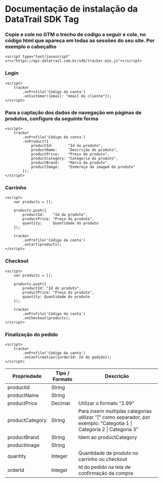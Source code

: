 # Documentação de instalação da DataTrail SDK Tag

### Copie e cole no GTM o trecho de codigo a seguir e cole, no código html que apareça em todas as sessões do seu site. Por exemplo o cabeçalho

```
<script type="text/javascript" src="https://api.datatrail.com.br/sdk/tracker.min.js"></script>
```

### Login

```
<script>
    tracker
        .onProfile('Código da conta')        
        .onCustomer({email: "email do cliente"});
</script> 
```

### Para a captação dos dados de navegação em páginas de produtos, configure da seguinte forma

```
<script>
    tracker
        .onProfile('Código da conta')
        .onProduct({
            productId:       "Id do produto",
            productName:     "Descrição do produto",
            productPrice:    "Preço do produto",
            productCategory: "Categoria do produto",
            productBrand:    "Marca do produto",
            productImage:    "Endereço da imagem do produto"
        });
</script>
```

### Carrinho
```
<script>
    var products = [];
    
    products.push({
        productId:    "Id do produto",
        productPrice: "Preço do produto",
        quantity:     Quantidade do produto
    });            

    tracker
        .onProfile('Código da conta')            
        .onCart(products);
</script>     
```

### Checkout 
```
<script>
    var products = [];
    
    products.push({
        productId: "Id do produto",
        productPrice: "Preço do produto",
        quantity: Quantidade do produto            
    });           

    tracker
        .onProfile('Código da conta')
        .onCheckout(products);
</script>  
```
### Finalização do pedido
```
<script>
    tracker
        .onProfile('Código da conta')
        .onConfirmation({orderId: Id do pedido});
</script>
```

| Propriedade     | Tipo / Formato    | Descrição                                     | 
| -----------     | -----------       | -----                                         | 
| productId       | String            |                                               |
| productName     | String            |                                               |
| productPrice    | Decimal           | Utilizar o formato "1.99"                     |
| productCategory | String            | Para inserir multiplas categorias utilizar "\|" como separador, por exemplo: "Categotia 1 \| Categoria 2 \| Categoria 3"                                                                                    |
| productBrand    | String            | Idem ao productCategory                       |
| productImage    | String            |                                               |
| quantity        | Integer           | Quantidade de produto no carrinho ou checkout |
| orderId         | Integer           | Id do pedido na tela de confirmação da compra |